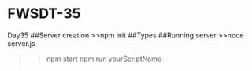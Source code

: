 # FWSDT-35
Day35
##Server creation >>npm init
##Types
##Running server >>node server.js
>>npm start
>>npm run yourScriptName